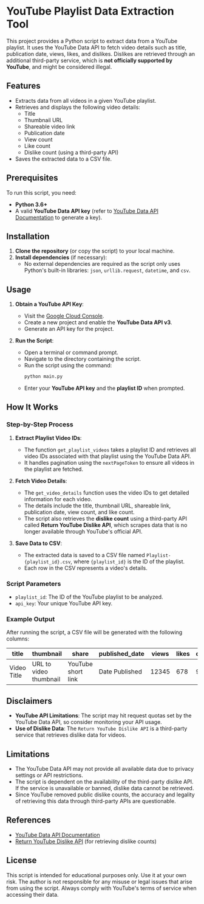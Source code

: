 # YouTube Playlist Data Extraction Tool

This project provides a Python script to extract data from a YouTube playlist. It uses the YouTube Data API to fetch video details such as title, publication date, views, likes, and dislikes. Dislikes are retrieved through an additional third-party service, which is **not officially supported by YouTube**, and might be considered illegal.

## Features

- Extracts data from all videos in a given YouTube playlist.
- Retrieves and displays the following video details:
  - Title
  - Thumbnail URL
  - Shareable video link
  - Publication date
  - View count
  - Like count
  - Dislike count (using a third-party API)
- Saves the extracted data to a CSV file.

## Prerequisites

To run this script, you need:

- **Python 3.6+**
- A valid **YouTube Data API key** (refer to [YouTube Data API Documentation](https://developers.google.com/youtube/v3/getting-started) to generate a key).

## Installation

1. **Clone the repository** (or copy the script) to your local machine.
2. **Install dependencies** (if necessary):
   - No external dependencies are required as the script only uses Python's built-in libraries: `json`, `urllib.request`, `datetime`, and `csv`.

## Usage

1. **Obtain a YouTube API Key**:
   - Visit the [Google Cloud Console](https://console.cloud.google.com/).
   - Create a new project and enable the **YouTube Data API v3**.
   - Generate an API key for the project.

2. **Run the Script**:
   - Open a terminal or command prompt.
   - Navigate to the directory containing the script.
   - Run the script using the command:
     ```bash
     python main.py
     ```
   - Enter your **YouTube API key** and the **playlist ID** when prompted.

## How It Works

### Step-by-Step Process

1. **Extract Playlist Video IDs**:
   - The function `get_playlist_videos` takes a playlist ID and retrieves all video IDs associated with that playlist using the YouTube Data API.
   - It handles pagination using the `nextPageToken` to ensure all videos in the playlist are fetched.

2. **Fetch Video Details**:
   - The `get_video_details` function uses the video IDs to get detailed information for each video.
   - The details include the title, thumbnail URL, shareable link, publication date, view count, and like count.
   - The script also retrieves the **dislike count** using a third-party API called **Return YouTube Dislike API**, which scrapes data that is no longer available through YouTube's official API.

3. **Save Data to CSV**:
   - The extracted data is saved to a CSV file named `Playlist-{playlist_id}.csv`, where `{playlist_id}` is the ID of the playlist.
   - Each row in the CSV represents a video's details.

### Script Parameters

- `playlist_id`: The ID of the YouTube playlist to be analyzed.
- `api_key`: Your unique YouTube API key.

### Example Output

After running the script, a CSV file will be generated with the following columns:

| title        | thumbnail                             | share              | published_date | views | likes | dislikes |
|--------------|--------------------------------------|--------------------|----------------|-------|-------|----------|
| Video Title  | URL to video thumbnail                | YouTube short link | Date Published | 12345 | 678   | 90       |

## Disclaimers

- **YouTube API Limitations**: The script may hit request quotas set by the YouTube Data API, so consider monitoring your API usage.
- **Use of Dislike Data**: The `Return YouTube Dislike API` is a third-party service that retrieves dislike data for videos.

## Limitations

- The YouTube Data API may not provide all available data due to privacy settings or API restrictions.
- The script is dependent on the availability of the third-party dislike API. If the service is unavailable or banned, dislike data cannot be retrieved.
- Since YouTube removed public dislike counts, the accuracy and legality of retrieving this data through third-party APIs are questionable.

## References

- [YouTube Data API Documentation](https://developers.google.com/youtube/v3/docs)
- [Return YouTube Dislike API](https://returnyoutubedislike.com/) (for retrieving dislike counts)

## License

This script is intended for educational purposes only. Use it at your own risk. The author is not responsible for any misuse or legal issues that arise from using the script. Always comply with YouTube's terms of service when accessing their data.
